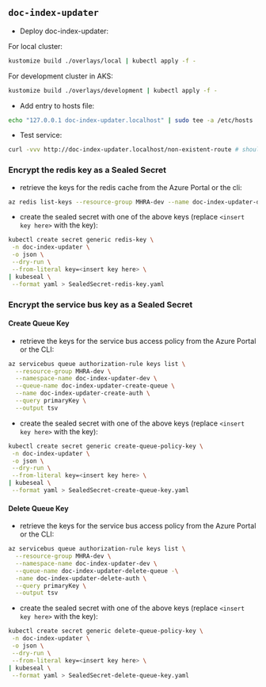 ## `doc-index-updater`

- Deploy doc-index-updater:

For local cluster:

```bash
kustomize build ./overlays/local | kubectl apply -f -
```

For development cluster in AKS:

```bash
kustomize build ./overlays/development | kubectl apply -f -
```

- Add entry to hosts file:

```bash
echo "127.0.0.1 doc-index-updater.localhost" | sudo tee -a /etc/hosts
```

- Test service:

```bash
curl -vvv http://doc-index-updater.localhost/non-existent-route # should be 404
```

### Encrypt the redis key as a Sealed Secret

- retrieve the keys for the redis cache from the Azure Portal or the cli:

```bash
az redis list-keys --resource-group MHRA-dev --name doc-index-updater-dev --output tsv
```

- create the sealed secret with one of the above keys (replace `<insert key here>` with the key):

```bash
kubectl create secret generic redis-key \
 -n doc-index-updater \
 -o json \
 --dry-run \
 --from-literal key=<insert key here> \
| kubeseal \
 --format yaml > SealedSecret-redis-key.yaml
```

### Encrypt the service bus key as a Sealed Secret

#### Create Queue Key

- retrieve the keys for the service bus access policy from the Azure Portal or the CLI:

```bash
az servicebus queue authorization-rule keys list \
  --resource-group MHRA-dev \
  --namespace-name doc-index-updater-dev \
  --queue-name doc-index-updater-create-queue \
  --name doc-index-updater-create-auth \
  --query primaryKey \
  --output tsv
```

- create the sealed secret with one of the above keys (replace `<insert key here>` with the key):

```bash
kubectl create secret generic create-queue-policy-key \
 -n doc-index-updater \
 -o json \
 --dry-run \
 --from-literal key=<insert key here> \
| kubeseal \
 --format yaml > SealedSecret-create-queue-key.yaml
```

#### Delete Queue Key

- retrieve the keys for the service bus access policy from the Azure Portal or the CLI:

```bash
az servicebus queue authorization-rule keys list \
  --resource-group MHRA-dev \
  --namespace-name doc-index-updater-dev \
  --queue-name doc-index-updater-delete-queue -\
  -name doc-index-updater-delete-auth \
  --query primaryKey \
  --output tsv
```

- create the sealed secret with one of the above keys (replace `<insert key here>` with the key):

```bash
kubectl create secret generic delete-queue-policy-key \
 -n doc-index-updater \
 -o json \
 --dry-run \
 --from-literal key=<insert key here> \
| kubeseal \
 --format yaml > SealedSecret-delete-queue-key.yaml
```
